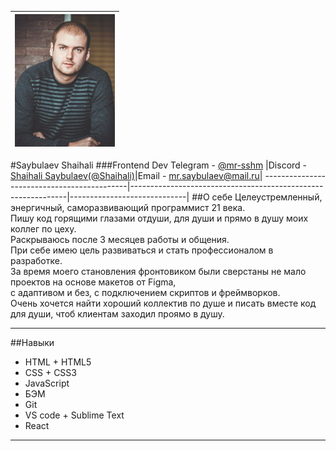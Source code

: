 <img src='./photo_2022-11-27_21-22-41.jpg' width='160'/> |
---------------------------------------------------------|
#Saybulaev Shaihali
###Frontend Dev
Telegram - [@mr-sshm](https://t.me/mr-sshm) |Discord - [Shaihali Saybulaev(@Shaihali)](https://discord.com)|Email - mr.saybulaev@mail.ru|
--------------------------------------------|--------------------------------------------------------------|-----------------------------|
##О себе 
	Целеустремленный, энергичный, саморазвивающий программист 21 века.  
	Пишу код горящими глазами отдуши, для души и прямо в душу моих коллег по цеху.  
	Раскрываюсь после 3 месяцев работы и общения.  
	При себе имею цель развиваться и стать профессионалом в разработке.  
	За время моего становления фронтовиком были сверстаны не мало проектов на основе макетов от Figma,  
	с адаптивом и без, с подключением скриптов и фреймворков.  
	Очень хочется найти хороший коллектив по душе и писать вместе код для души, чтоб клиентам заходил проямо в душу.

---
##Навыки
* HTML + HTML5
* CSS + CSS3
* JavaScript
* БЭМ
* Git
* VS code + Sublime Text
* React
---